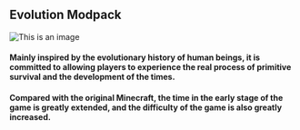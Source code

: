 ## Evolution Modpack

![This is an image](https://s4.ax1x.com/2022/02/19/Hb1UfA.png)

#### Mainly inspired by the evolutionary history of human beings, it is committed to allowing players to experience the real process of primitive survival and the development of the times. 

#### Compared with the original Minecraft, the time in the early stage of the game is greatly extended, and the difficulty of the game is also greatly increased.
